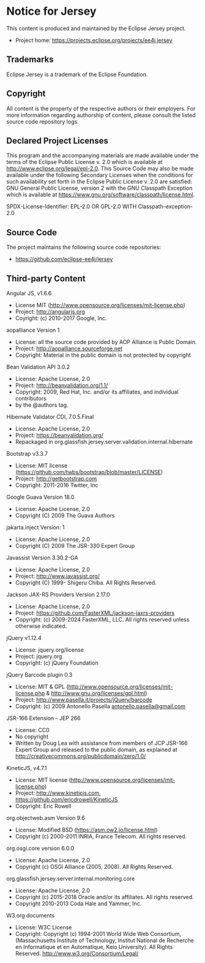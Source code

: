 # Notice for Jersey 
This content is produced and maintained by the Eclipse Jersey project.

*  Project home: https://projects.eclipse.org/projects/ee4j.jersey

## Trademarks
Eclipse Jersey is a trademark of the Eclipse Foundation.

## Copyright

All content is the property of the respective authors or their employers. For
more information regarding authorship of content, please consult the listed
source code repository logs.

## Declared Project Licenses

This program and the accompanying materials are made available under the terms
of the Eclipse Public License v. 2.0 which is available at
http://www.eclipse.org/legal/epl-2.0. This Source Code may also be made
available under the following Secondary Licenses when the conditions for such
availability set forth in the Eclipse Public License v. 2.0 are satisfied: GNU
General Public License, version 2 with the GNU Classpath Exception which is
available at https://www.gnu.org/software/classpath/license.html.

SPDX-License-Identifier: EPL-2.0 OR GPL-2.0 WITH Classpath-exception-2.0

## Source Code
The project maintains the following source code repositories:

* https://github.com/eclipse-ee4j/jersey

## Third-party Content

Angular JS, v1.6.6
* License MIT (http://www.opensource.org/licenses/mit-license.php)
* Project: http://angularjs.org
* Coyright: (c) 2010-2017 Google, Inc.

aopalliance Version 1
* License: all the source code provided by AOP Alliance is Public Domain.
* Project: http://aopalliance.sourceforge.net
* Copyright: Material in the public domain is not protected by copyright

Bean Validation API 3.0.2
* License: Apache License, 2.0
* Project: http://beanvalidation.org/1.1/
* Copyright: 2009, Red Hat, Inc. and/or its affiliates, and individual contributors
* by the @authors tag.

Hibernate Validator CDI, 7.0.5.Final
* License: Apache License, 2.0
* Project: https://beanvalidation.org/
* Repackaged in org.glassfish.jersey.server.validation.internal.hibernate

Bootstrap v3.3.7
* License: MIT license (https://github.com/twbs/bootstrap/blob/master/LICENSE)
* Project: http://getbootstrap.com
* Copyright: 2011-2016 Twitter, Inc

Google Guava Version 18.0
* License: Apache License, 2.0
* Copyright (C) 2009 The Guava Authors

jakarta.inject Version: 1
* License: Apache License, 2.0
* Copyright (C) 2009 The JSR-330 Expert Group

Javassist Version 3.30.2-GA
* License: Apache License, 2.0
* Project: http://www.javassist.org/
* Copyright (C) 1999- Shigeru Chiba. All Rights Reserved.

Jackson JAX-RS Providers Version 2.17.0
* License: Apache License, 2.0
* Project: https://github.com/FasterXML/jackson-jaxrs-providers
* Copyright: (c) 2009-2024 FasterXML, LLC. All rights reserved unless otherwise indicated.

jQuery v1.12.4
* License: jquery.org/license
* Project: jquery.org
* Copyright: (c) jQuery Foundation

jQuery Barcode plugin 0.3
* License: MIT & GPL (http://www.opensource.org/licenses/mit-license.php & http://www.gnu.org/licenses/gpl.html)
* Project:  http://www.pasella.it/projects/jQuery/barcode
* Copyright: (c) 2009 Antonello Pasella antonello.pasella@gmail.com

JSR-166 Extension - JEP 266
* License: CC0
* No copyright
* Written by Doug Lea with assistance from members of JCP JSR-166 Expert Group and released to the public domain, as explained at http://creativecommons.org/publicdomain/zero/1.0/

KineticJS, v4.7.1
* License: MIT license (http://www.opensource.org/licenses/mit-license.php)
* Project: http://www.kineticjs.com, https://github.com/ericdrowell/KineticJS
* Copyright: Eric Rowell

org.objectweb.asm Version 9.6
* License: Modified BSD (https://asm.ow2.io/license.html)
* Copyright (c) 2000-2011 INRIA, France Telecom. All rights reserved.

org.osgi.core version 6.0.0
* License: Apache License, 2.0
* Copyright (c) OSGi Alliance (2005, 2008). All Rights Reserved.

org.glassfish.jersey.server.internal.monitoring.core
* License: Apache License, 2.0
* Copyright (c) 2015-2018 Oracle and/or its affiliates. All rights reserved.
* Copyright 2010-2013 Coda Hale and Yammer, Inc.

W3.org documents
* License: W3C License
* Copyright: Copyright (c) 1994-2001 World Wide Web Consortium, (Massachusetts Institute of Technology, Institut National de Recherche en Informatique et en Automatique, Keio University). All Rights Reserved. http://www.w3.org/Consortium/Legal/
